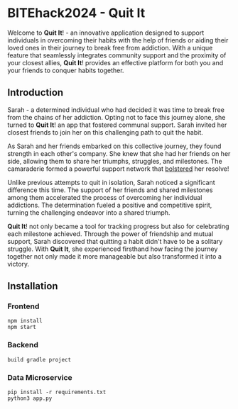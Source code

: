 # BITEhack2024 - Quit It
Welcome to **Quit It**! - an innovative application designed to support individuals in overcoming their habits with the help of friends or aiding their loved ones in their journey to break free from addiction. With a unique feature that seamlessly integrates community support and the proximity of your closest allies, **Quit It**! provides an effective platform for both you and your friends to conquer habits together.

## Introduction
Sarah - a determined individual who had decided it was time to break free from the chains of her addiction. Opting not to face this journey alone, she turned to **Quit It**! an app that fostered communal support. Sarah invited her closest friends to join her on this challenging path to quit the habit.

As Sarah and her friends embarked on this collective journey, they found strength in each other's company. She knew that she had her friends on her side, allowing them to share her triumphs, struggles, and milestones. The camaraderie formed a powerful support network that [bolstered](https://www.ncbi.nlm.nih.gov/pmc/articles/PMC3917180/pdf/IJNMR-19-19.pdf) her resolve!

Unlike previous attempts to quit in isolation, Sarah noticed a significant difference this time. The support of her friends and shared milestones among them accelerated the process of overcoming her individual addictions. The determination fueled a positive and competitive spirit, turning the challenging endeavor into a shared triumph.

**Quit It**! not only became a tool for tracking progress but also for celebrating each milestone achieved. Through the power of friendship and mutual support, Sarah discovered that quitting a habit didn't have to be a solitary struggle. With **Quit It**, she experienced firsthand how facing the journey together not only made it more manageable but also transformed it into a victory.

## Installation
### Frontend
```console
npm install
npm start
```

### Backend
```console
build gradle project
```

### Data Microservice
```console
pip install -r requirements.txt
python3 app.py
```
